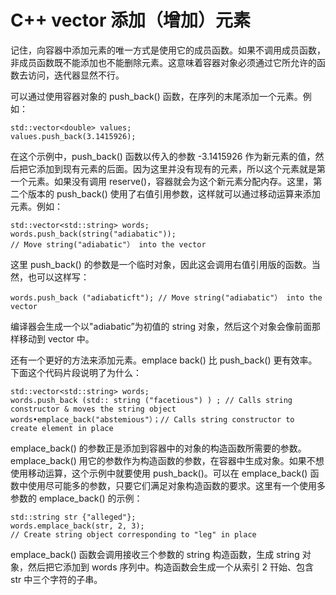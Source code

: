 # C++ vector 添加（增加）元素

记住，向容器中添加元素的唯一方式是使用它的成员函数。如果不调用成员函数，非成员函数既不能添加也不能删除元素。这意味着容器对象必须通过它所允许的函数去访问，迭代器显然不行。

可以通过使用容器对象的 push_back() 函数，在序列的末尾添加一个元素。例如：

```
std::vector<double> values;
values.push_back(3.1415926);
```

在这个示例中，push_back() 函数以传入的参数 -3.1415926 作为新元素的值，然后把它添加到现有元素的后面。因为这里并没有现有的元素，所以这个元素就是第一个元素。如果没有调用 reserve()，容器就会为这个新元素分配内存。这里，第二个版本的 push_back() 使用了右值引用参数，这样就可以通过移动运算来添加元素。例如：

```
std::vector<std::string> words;
words.push_back(string("adiabatic"));
// Move string("adiabatic"） into the vector
```

这里 push_back() 的参数是一个临时对象，因此这会调用右值引用版的函数。当然，也可以这样写：

```
words.push_back ("adiabaticft"); // Move string("adiabatic"） into the vector
```

编译器会生成一个以"adiabatic”为初值的 string 对象，然后这个对象会像前面那样移动到 vector 中。 

还有一个更好的方法来添加元素。emplace back() 比 push_back() 更有效率。下面这个代码片段说明了为什么：

```
std::vector<std::string> words;
words.push_back (std:: string ("facetious") ) ; // Calls string constructor & moves the string object 
words•emplace_back("abstemious"）；// Calls string constructor to create element in place
```

emplace_back() 的参数正是添加到容器中的对象的构造函数所需要的参数。emplace_back() 用它的参数作为构造函数的参数，在容器中生成对象。如果不想使用移动运算，这个示例中就要使用 push_back()。可以在 emplace_back() 函数中使用尽可能多的参数，只要它们满足对象构造函数的要求。这里有一个使用多参数的 emplace_back() 的示例：

```
std::string str {"alleged"};
words.emplace_back(str, 2, 3);
// Create string object corresponding to "leg" in place
```

emplace_back() 函数会调用接收三个参数的 string 构造函数，生成 string 对象，然后把它添加到 words 序列中。构造函数会生成一个从索引 2 幵始、包含 str 中三个字符的子串。